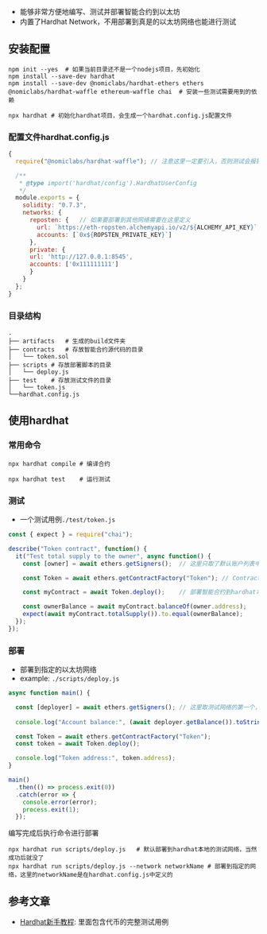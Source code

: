 - 能够非常方便地编写、测试并部署智能合约到以太坊
- 内置了Hardhat Network，不用部署到真是的以太坊网络也能进行测试

## 安装配置

```shell
npm init --yes	# 如果当前目录还不是一个nodejs项目，先初始化
npm install --save-dev hardhat
npm install --save-dev @nomiclabs/hardhat-ethers ethers @nomiclabs/hardhat-waffle ethereum-waffle chai	# 安装一些测试需要用到的依赖

npx hardhat	# 初始化hardhat项目，会生成一个hardhat.config.js配置文件
```

### 配置文件hardhat.config.js

```javascript
{
  require("@nomiclabs/hardhat-waffle");	// 注意这里一定要引入，否则测试会报错，默认的配置文件中没有这个

  /**
   * @type import('hardhat/config').HardhatUserConfig
   */
  module.exports = {
    solidity: "0.7.3",
    networks: {
      reposten: {	// 如果要部署到其他网络需要在这里定义
      	url: `https://eth-ropsten.alchemyapi.io/v2/${ALCHEMY_API_KEY}`,
      	accounts: [`0x${ROPSTEN_PRIVATE_KEY}`]
      },
      private: {
      url: 'http://127.0.0.1:8545',
      accounts: ['0x111111111']
      }
    }
  };
}
```

### 目录结构

```shell
.
├── artifacts	# 生成的build文件夹
├── contracts	# 存放智能合约源代码的目录
│   └── token.sol
├── scripts	# 存放部署脚本的目录
│   └── deploy.js
├── test	# 存放测试文件的目录
│   └── token.js
└──hardhat.config.js
```

## 使用hardhat

### 常用命令

```shell
npx hardhat compile	# 编译合约

npx hardhat test	# 运行测试
```

### 测试

- 一个测试用例`./test/token.js`

```javascript
const { expect } = require("chai");

describe("Token contract", function() {
  it("Test total supply to the owner", async function() {
    const [owner] = await ethers.getSigners();	// 这里只取了默认账户列表中的第一个账户，它也是默认的智能合约的owner

    const Token = await ethers.getContractFactory("Token");	// ContractFactory就是一个部署智能合约的工厂方法，这里并没有实际部署

    const myContract = await Token.deploy();	// 部署智能合约到hardhat本地的测试网络

    const ownerBalance = await myContract.balanceOf(owner.address);
    expect(await myContract.totalSupply()).to.equal(ownerBalance);
  });
});
```

### 部署

- 部署到指定的以太坊网络
- example: `./scripts/deploy.js`

```javascript
async function main() {

  const [deployer] = await ethers.getSigners();	// 这里取测试网络的第一个，当然也可以自己给一个地址
  
  console.log("Account balance:", (await deployer.getBalance()).toString());

  const Token = await ethers.getContractFactory("Token");
  const token = await Token.deploy();

  console.log("Token address:", token.address);
}

main()
  .then(() => process.exit(0))
  .catch(error => {
    console.error(error);
    process.exit(1);
  });
```

编写完成后执行命令进行部署

```shell
npx hardhat run scripts/deploy.js	# 默认部署到hardhat本地的测试网络，当然成功后就没了
npx hardhat run scripts/deploy.js --network networkName	# 部署到指定的网络，这里的networkName是在hardhat.config.js中定义的
```

## 参考文章

- [Hardhat新手教程](http://blog.hubwiz.com/2021/02/26/hardhat-beginner-tutorial/): 里面包含代币的完整测试用例